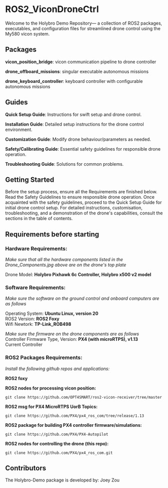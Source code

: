 # ROS2_ViconDroneCtrl

Welcome to the Holybro Demo Repository— a collection of ROS2 packages, executables, and configuration files for streamlined drone control using the My580 vicon system. 

## Packages

**vicon_position_bridge**: vicon communication pipeline to drone controller

**drone_offboard_missions**: singular executable autonomous missions

**drone_keyboard_controller**: keyboard controller with configurable autonomous missions

## Guides

**Quick Setup Guide**: Instructions for swift setup and drone control.

**Installation Guide**: Detailed setup instructions for the drone control 
environment.

**Customization Guide**: Modify drone behaviour/parameters as needed.

**Safety/Calibrating Guide**: Essential safety guidelines for responsible drone operation.

**Troubleshooting Guide**: Solutions for common problems.

## Getting Started

Before the setup process, ensure all the Requirements are finished below. Read the Safety Guidelines to ensure responsible drone operation. Once acquainted with the safety guidelines, proceed to the Quick Setup Guide for initial drone control setup.
For detailed instructions, customisation, troubleshooting, and a demonstration of the drone's capabilities, consult the sections in the table of contents.

## Requirements before starting 
### Hardware Requirements:
*Make sure that all the hardware components listed in the Drone_Components.jpg above are on the drone's top plate*  

Drone Model: **Holybro Pixhawk 6c Controller, Holybro x500 v2 model**

### Software Requirements: 
*Make sure the software on the ground control and onboard computers are as follows*   

Operating System: **Ubuntu Linux, version 20**  
ROS2 Version: **ROS2 Foxy**  
Wifi Newtork: **TP-Link_ROB498**

*Make sure the firmware on the drone components are as follows*   
Controller Firmware Type, Version: **PX4 (with microRTPS), v1.13**  
Current Controller

### ROS2 Packages Requirements:  
*Install the following github repos and applications:*  

**ROS2 foxy**

**ROS2 nodes for processing vicon position:**
```
git clone https://github.com/OPT4SMART/ros2-vicon-receiver/tree/master
```    
**ROS2 msg for PX4 MicroRTPS UorB Topics:**  
```
git clone https://github.com/PX4/px4_ros_com/tree/release/1.13
```   
**ROS2 package for building PX4 controller firmware/simulations:**
```
git clone https://github.com/PX4/PX4-Autopilot 
```   
**ROS2 nodes for controlling the drone (this repo):**
```
git clone https://github.com/PX4/px4_ros_com.git 
```    

## Contributors

The Holybro-Demo package is developed by: Joey Zou 
